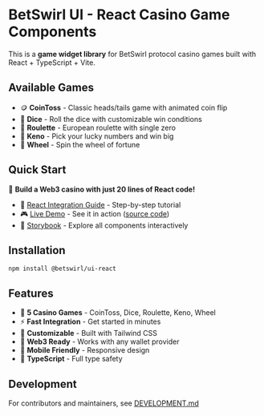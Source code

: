 # BetSwirl UI - React Casino Game Components

This is a **game widget library** for BetSwirl protocol casino games built with React + TypeScript + Vite.

## Available Games

* 🪙 **CoinToss** - Classic heads/tails game with animated coin flip
* 🎲 **Dice** - Roll the dice with customizable win conditions
* 🎰 **Roulette** - European roulette with single zero
* 🎱 **Keno** - Pick your lucky numbers and win big
* 🎡 **Wheel** - Spin the wheel of fortune

## Quick Start

🚀 **Build a Web3 casino with just 20 lines of React code!**

* 📖 [React Integration Guide](https://github.com/chainhackers/sdk/blob/main/packages/ui-react/docs/react-guide.md) - Step-by-step tutorial
* 🎮 [Live Demo](https://betswirl-ui-react-demo.vercel.app/) - See it in action ([source code](https://github.com/chainhackers/betswirl-ui-react-demo))
* 🎨 [Storybook](http://demo.betswirl-sdk.chainhackers.xyz/) - Explore all components interactively


## Installation

```shell
npm install @betswirl/ui-react
```

## Features

- 🎯 **5 Casino Games** - CoinToss, Dice, Roulette, Keno, Wheel
- ⚡ **Fast Integration** - Get started in minutes
- 🎨 **Customizable** - Built with Tailwind CSS
- 🔗 **Web3 Ready** - Works with any wallet provider
- 📱 **Mobile Friendly** - Responsive design
- 🧪 **TypeScript** - Full type safety

## Development

For contributors and maintainers, see [DEVELOPMENT.md](./DEVELOPMENT.md)
